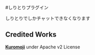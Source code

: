 #しりとりプラグイン

しりとりでしかチャットできなくなります<br>

## Credited Works

**[Kuromoji](https://www.atilika.com/ja/kuromoji/)** under Apache v2 License